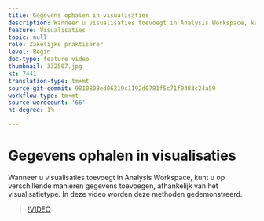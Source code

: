 ```yaml
---
title: Gegevens ophalen in visualisaties
description: Wanneer u visualisaties toevoegt in Analysis Workspace, kunt u op verschillende manieren gegevens toevoegen, afhankelijk van het visualisatietype. In deze video worden deze methoden gedemonstreerd.
feature: Visualisaties
topic: null
role: Zakelijke praktiserer
level: Begin
doc-type: feature video
thumbnail: 332507.jpg
kt: 7441
translation-type: tm+mt
source-git-commit: 9810808ed06219c1192d0781f5c71f0483c24a59
workflow-type: tm+mt
source-wordcount: '66'
ht-degree: 1%

---
```



# Gegevens ophalen in visualisaties

Wanneer u visualisaties toevoegt in Analysis Workspace, kunt u op verschillende manieren gegevens toevoegen, afhankelijk van het visualisatietype. In deze video worden deze methoden gedemonstreerd.

>[!VIDEO](https://video.tv.adobe.com/v/332507/?quality=12&learn=on)
